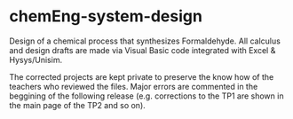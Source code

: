 # chemEng-system-design
Design of a chemical process that synthesizes Formaldehyde. All calculus and design drafts are made via Visual Basic code integrated with Excel &amp; Hysys/Unisim.

The corrected projects are kept private to preserve the know how of the teachers who reviewed the files. Major errors are commented in the beggining of the following release (e.g. corrections to the TP1 are shown in the main page of the TP2 and so on).
